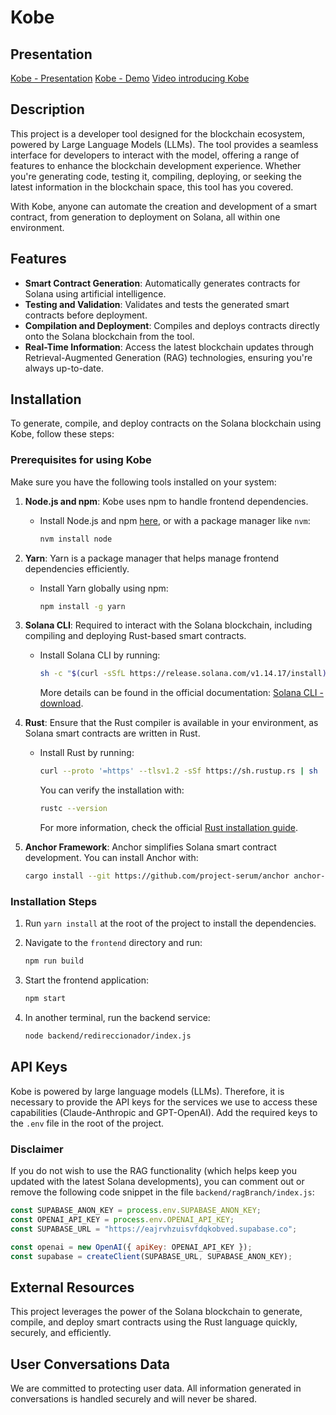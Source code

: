 # Kobe

## Presentation

[Kobe - Presentation](https://www.figma.com/slides/tmOQDZXXDg6shYu2XgL9BQ/kobe-deck-solana?node-id=1-305&node-type=slide)
[Kobe - Demo](https://www.youtube.com/watch?v=ayB-s-AuW10)
[Video introducing Kobe](https://www.youtube.com/watch?v=dPdF_vo-XH8)

## Description

This project is a developer tool designed for the blockchain ecosystem, powered by Large Language Models (LLMs). The tool provides a seamless interface for developers to interact with the model, offering a range of features to enhance the blockchain development experience. Whether you're generating code, testing it, compiling, deploying, or seeking the latest information in the blockchain space, this tool has you covered.

With Kobe, anyone can automate the creation and development of a smart contract, from generation to deployment on Solana, all within one environment.

## Features

- **Smart Contract Generation**: Automatically generates contracts for Solana using artificial intelligence.
- **Testing and Validation**: Validates and tests the generated smart contracts before deployment.
- **Compilation and Deployment**: Compiles and deploys contracts directly onto the Solana blockchain from the tool.
- **Real-Time Information**: Access the latest blockchain updates through Retrieval-Augmented Generation (RAG) technologies, ensuring you're always up-to-date.

## Installation

To generate, compile, and deploy contracts on the Solana blockchain using Kobe, follow these steps:

### Prerequisites for using Kobe

Make sure you have the following tools installed on your system:

1. **Node.js and npm**: Kobe uses npm to handle frontend dependencies.
   - Install Node.js and npm [here](https://nodejs.org/en/download/), or with a package manager like `nvm`:
     ```bash
     nvm install node
     ```

2. **Yarn**: Yarn is a package manager that helps manage frontend dependencies efficiently.
   - Install Yarn globally using npm:
     ```bash
     npm install -g yarn
     ```

3. **Solana CLI**: Required to interact with the Solana blockchain, including compiling and deploying Rust-based smart contracts.
   - Install Solana CLI by running:
     ```bash
     sh -c "$(curl -sSfL https://release.solana.com/v1.14.17/install)"
     ```
     More details can be found in the official documentation: [Solana CLI - download](https://docs.solana.com/cli/install-solana-cli-tools).

4. **Rust**: Ensure that the Rust compiler is available in your environment, as Solana smart contracts are written in Rust.
   - Install Rust by running:
     ```bash
     curl --proto '=https' --tlsv1.2 -sSf https://sh.rustup.rs | sh
     ```
     You can verify the installation with:
     ```bash
     rustc --version
     ```
     For more information, check the official [Rust installation guide](https://www.rust-lang.org/tools/install).

5. **Anchor Framework**: Anchor simplifies Solana smart contract development. You can install Anchor with:
   ```bash
   cargo install --git https://github.com/project-serum/anchor anchor-cli --locked


### Installation Steps

1. Run `yarn install` at the root of the project to install the dependencies.

2. Navigate to the `frontend` directory and run:
   ```bash
   npm run build
   ```

3. Start the frontend application:
   ```bash
   npm start
   ```

4. In another terminal, run the backend service:
   ```bash
   node backend/redireccionador/index.js
   ```

## API Keys

Kobe is powered by large language models (LLMs). Therefore, it is necessary to provide the API keys for the services we use to access these capabilities (Claude-Anthropic and GPT-OpenAI). Add the required keys to the `.env` file in the root of the project.

### Disclaimer

If you do not wish to use the RAG functionality (which helps keep you updated with the latest Solana developments), you can comment out or remove the following code snippet in the file `backend/ragBranch/index.js`:

```javascript
const SUPABASE_ANON_KEY = process.env.SUPABASE_ANON_KEY;
const OPENAI_API_KEY = process.env.OPENAI_API_KEY;
const SUPABASE_URL = "https://eajrvhzuisvfdqkobved.supabase.co";

const openai = new OpenAI({ apiKey: OPENAI_API_KEY });
const supabase = createClient(SUPABASE_URL, SUPABASE_ANON_KEY);
```

## External Resources

This project leverages the power of the Solana blockchain to generate, compile, and deploy smart contracts using the Rust language quickly, securely, and efficiently.

## User Conversations Data

We are committed to protecting user data. All information generated in conversations is handled securely and will never be shared.
